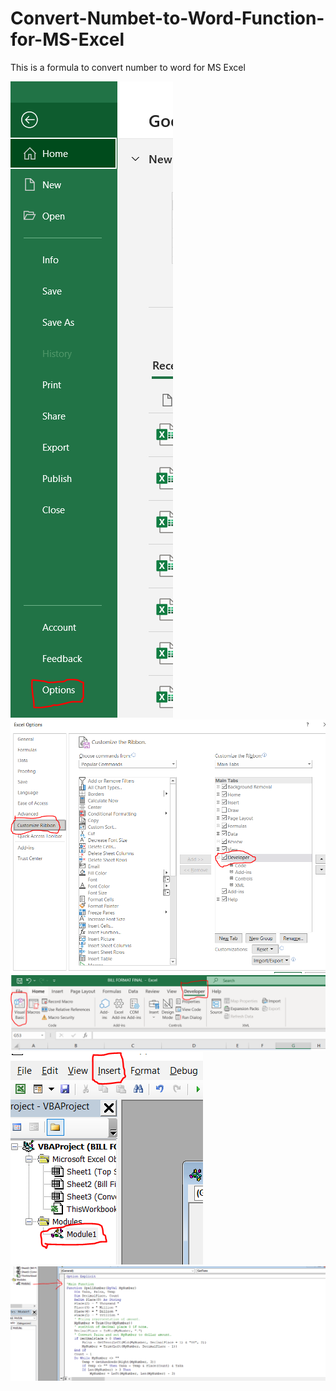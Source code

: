 # Convert-Numbet-to-Word-Function-for-MS-Excel
This is a formula to convert number to word for MS Excel

<img src="Images/1.PNG">
<img src="Images/2.PNG">
<img src="Images/3.PNG">
<img src="Images/4.PNG">
<img src="Images/5.PNG">
